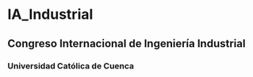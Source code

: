 # IA_Industrial

## Congreso Internacional de Ingeniería Industrial
### Universidad Católica de Cuenca
